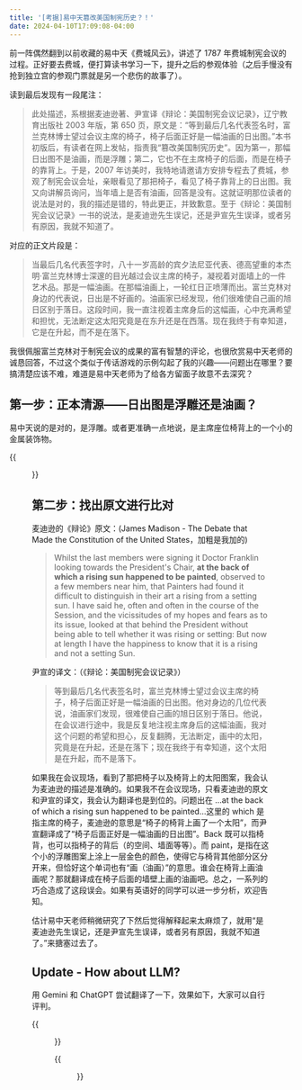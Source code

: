 ```yaml
---
title: '[考据]易中天篡改美国制宪历史？！'
date: 2024-04-10T17:09:08-04:00
---
```


前一阵偶然翻到以前收藏的易中天《费城风云》，讲述了 1787 年费城制宪会议的过程。正好要去费城，便打算读书学习一下，提升之后的参观体验（之后手慢没有抢到独立宫的参观门票就是另一个悲伤的故事了）。

读到最后发现有一段尾注：

> 此处描述，系根据麦迪逊著、尹宣译《辩论：美国制宪会议记录》，辽宁教育出版社 2003 年版，第 650 页，原文是：“等到最后几名代表签名时，富兰克林博士望过会议主席的椅子，椅子后面正好是一幅油画的日出图。”本书初版后，有读者在网上发帖，指责我“篡改美国制宪历史”。因为第一，那幅日出图不是油画，而是浮雕；第二，它也不在主席椅子的后面，而是在椅子的靠背上。于是，2007 年访美时，我特地请邀请方安排专程去了费城，参观了制宪会议会址，亲眼看见了那把椅子，看见了椅子靠背上的日出图。我又向讲解员询问，当年墙上是否有油画，回答是没有。这就证明那位读者的说法是对的，我的描述是错的，特此更正，并致歉意。至于《辩论：美国制宪会议记录》一书的说法，是麦迪逊先生误记，还是尹宣先生误译，或者另有原因，我就不知道了。

对应的正文片段是：

> 当最后几名代表签字时，八十一岁高龄的宾夕法尼亚代表、德高望重的本杰明·富兰克林博士深邃的目光越过会议主席的椅子，凝视着对面墙上的一件艺术品。那是一幅油画。在那幅油画上，一轮红日正喷薄而出。富兰克林对身边的代表说，日出是不好画的。油画家已经发现，他们很难使自己画的旭日区别于落日。这段时间，我一直注视着主席身后的这幅画，心中充满希望和担忧，无法断定这太阳究竟是在东升还是在西落。现在我终于有幸知道，它是在升起，而不是在落下。

我很佩服富兰克林对于制宪会议的成果的富有智慧的评论，也很欣赏易中天老师的诚恳回答，不过这个类似于传话游戏的示例勾起了我的兴趣——问题出在哪里？要搞清楚应该不难，难道是易中天老师为了给各方留面子故意不去深究？

## 第一步：正本清源——日出图是浮雕还是油画？

易中天说的是对的，是浮雕。或者更准确一点地说，是主席座位椅背上的一个小的金属装饰物。

{{<figure src="./chair.jpg">}}

## 第二步：找出原文进行比对

麦迪逊的《辩论》原文：(James Madison - The Debate that Made the Constitution of the United States，加粗是我加的)

> Whilst the last members were signing it Doctor Franklin looking towards the President's Chair, **at the back of which a rising sun happened to be painted**, observed to a few members near him, that Painters had found it difficult to distinguish in their art a rising from a setting sun. I have said he, often and often in the course of the Session, and the vicissitudes of my hopes and fears as to its issue, looked at that behind the President without being able to tell whether it was rising or setting: But now at length I have the happiness to know that it is a rising and not a setting Sun.

尹宣的译文：（《辩论：美国制宪会议记录》）

> 等到最后几名代表签名时，富兰克林博士望过会议主席的椅子，椅子后面正好是一幅油画的日出图。他对身边的几位代表说，油画家们发现，很难使自己画的旭日区别于落日。他说，在会议进行途中，我是反复地注视主席身后的这幅油画，我对这个问题的希望和担心，反复翻腾，无法断定，画中的太阳，究竟是在升起，还是在落下；现在我终于有幸知道，这个太阳是在升起，而不是落下。

如果我在会议现场，看到了那把椅子以及椅背上的太阳图案，我会认为麦迪逊的描述是准确的。如果我不在会议现场，只看麦迪逊的原文和尹宣的译文，我会认为翻译也是到位的。问题出在 ...at the back of which a rising sun happened to be painted...这里的 which 是指主席的椅子，麦迪逊的意思是“椅子的椅背上画了一个太阳”，而尹宣翻译成了“椅子后面正好是一幅油画的日出图”。Back 既可以指椅背，也可以指椅子的背后（的空间、墙面等等）。而 paint，是指在这个小的浮雕图案上涂上一层金色的颜色，使得它与椅背其他部分区分开来，但恰好这个单词也有“画（油画）”的意思。谁会在椅背上画油画呢？那就翻译成在椅子后面的墙壁上画的油画吧。总之，一系列的巧合造成了这段误会。如果有英语好的同学可以进一步分析，欢迎告知。

估计易中天老师稍微研究了下然后觉得解释起来太麻烦了，就用“是麦迪逊先生误记，还是尹宣先生误译，或者另有原因，我就不知道了。”来搪塞过去了。

## Update - How about LLM?

用 Gemini 和 ChatGPT 尝试翻译了一下，效果如下，大家可以自行评判。

{{<figure src="./Gemini.png">}}

{{<figure src="./ChatGPT.png">}}
